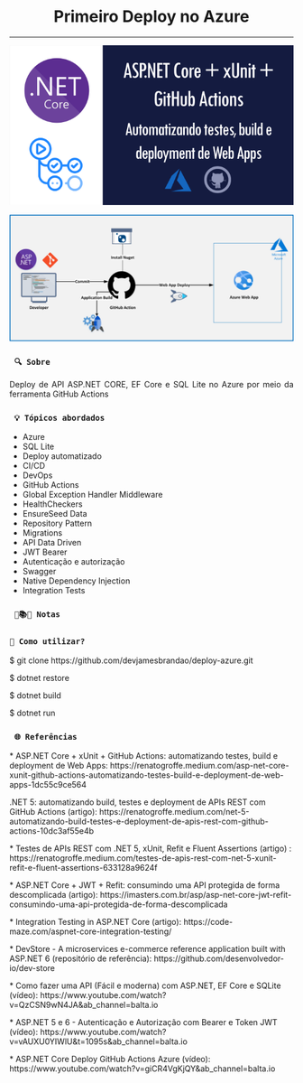<h1 align="center"><strong>Primeiro Deploy no Azure</strong></h1>

<hr/>

<p align="center">
    <a href="https://renatogroffe.medium.com/asp-net-core-xunit-github-actions-automatizando-testes-build-e-deployment-de-web-apps-1dc55c9ce564"><img src="/src/img/capa.png" alt="Descrição do Deploy" title="Descrição do Deploy"></a>
</p> 

<p align="center">
    <img src="/src/img/fluxo.png" alt="Fluxo de desenvolvimento de deploy" title="Fluxo de desenvolvimento de deploy">
</p> 

### ` 🔍 Sobre`

<p align="justify">Deploy de API ASP.NET CORE, EF Core e SQL Lite no Azure por meio da ferramenta GitHub Actions</p>

### ` 💡 Tópicos abordados`
* Azure
* SQL Lite
* Deploy automatizado
* CI/CD
* DevOps
* GitHub Actions
* Global Exception Handler Middleware
* HealthCheckers
* EnsureSeed Data
* Repository Pattern
* Migrations
* API Data Driven
* JWT Bearer
* Autenticação e autorização
* Swagger
* Native Dependency Injection
* Integration Tests

### ` 📖📚📜 Notas`

### `🔎 Como utilizar?`

<p>$ git clone https://github.com/devjamesbrandao/deploy-azure.git</p>

<p>$ dotnet restore</p>

<p>$ dotnet build</p>

<p>$ dotnet run</p>

### ` 🌐 Referências`

<p>* ASP.NET Core + xUnit + GitHub Actions: automatizando testes, build e deployment de Web Apps: https://renatogroffe.medium.com/asp-net-core-xunit-github-actions-automatizando-testes-build-e-deployment-de-web-apps-1dc55c9ce564</p>

<p>.NET 5: automatizando build, testes e deployment de APIs REST com GitHub Actions (artigo): https://renatogroffe.medium.com/net-5-automatizando-build-testes-e-deployment-de-apis-rest-com-github-actions-10dc3af55e4b</p>

<p>* Testes de APIs REST com .NET 5, xUnit, Refit e Fluent Assertions (artigo) : https://renatogroffe.medium.com/testes-de-apis-rest-com-net-5-xunit-refit-e-fluent-assertions-633128a9624f</p>

<p>* ASP.NET Core + JWT + Refit: consumindo uma API protegida de forma descomplicada (artigo): https://imasters.com.br/asp/asp-net-core-jwt-refit-consumindo-uma-api-protegida-de-forma-descomplicada</p>

<p>* Integration Testing in ASP.NET Core (artigo): https://code-maze.com/aspnet-core-integration-testing/</p>

<p>* DevStore - A microservices e-commerce reference application built with ASP.NET 6 (repositório de referência): https://github.com/desenvolvedor-io/dev-store</p>

<p>* Como fazer uma API (Fácil e moderna) com ASP.NET, EF Core e SQLite (vídeo): https://www.youtube.com/watch?v=QzCSN9wN4JA&ab_channel=balta.io</p>

<p>* ASP.NET 5 e 6 - Autenticação e Autorização com Bearer e Token JWT (vídeo): https://www.youtube.com/watch?v=vAUXU0YIWlU&t=1095s&ab_channel=balta.io</p>

<p>* ASP.NET Core Deploy GitHub Actions Azure (vídeo): https://www.youtube.com/watch?v=giCR4VgKjQY&ab_channel=balta.io</p>
